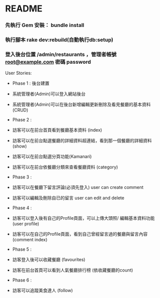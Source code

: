 # README

### 先執行 Gem 安裝： bundle install

### 執行腳本 rake dev:rebuild(自動執行db:setup)

### 登入後台位置 /admin/restaurants ，管理者帳號 root@example.com 密碼 password


User Stories:

* Phase 1 : 後台建置
* 系統管理者(Admin)可以登入網站後台
* 系統管理者(Admin)可以在後台新增編輯更新刪除及看見餐廳的基本資料(CRUD)

* Phase 2 :
* 訪客可以在前台首頁看到餐廳基本資料 (index)
* 訪客可以在前台點選餐廳的詳細資料超連結，看到那一個餐廳的詳細資料 (show)
* 訪客可以在前台點選分頁功能(Kamanari)
* 訪客可以在前台依餐廳分類來查看餐廳資料 (category)

* Phase 3 :
* 訪客可以在餐廳下留言評論(必須先登入) user can create comment
* 訪客可以編輯及刪除自已的留言 user can edit and delete

* Phase 4 :
* 訪客可以登入後有自己的Profile頁面，可以上傳大頭照/ 編輯基本資料功能 (user profile)
* 訪客可以在自己的Profile頁面，看到自己曾經留言過的餐廳與留言內容 (comment index)

* Phase 5 :
* 訪客登入後可以收藏餐廳 (favourites)
* 訪客在前台首頁可以看到人氣餐廳排行榜  (依收藏餐廳的count)

* Phase 6 :
* 訪客可以追蹤美食達人 (follow)
